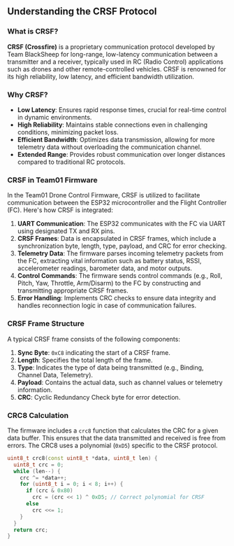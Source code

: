 

## Understanding the CRSF Protocol

### What is CRSF?

**CRSF (Crossfire)** is a proprietary communication protocol developed by Team BlackSheep for long-range, low-latency communication between a transmitter and a receiver, typically used in RC (Radio Control) applications such as drones and other remote-controlled vehicles. CRSF is renowned for its high reliability, low latency, and efficient bandwidth utilization.

### Why CRSF?

- **Low Latency**: Ensures rapid response times, crucial for real-time control in dynamic environments.
- **High Reliability**: Maintains stable connections even in challenging conditions, minimizing packet loss.
- **Efficient Bandwidth**: Optimizes data transmission, allowing for more telemetry data without overloading the communication channel.
- **Extended Range**: Provides robust communication over longer distances compared to traditional RC protocols.

### CRSF in Team01 Firmware

In the Team01 Drone Control Firmware, CRSF is utilized to facilitate communication between the ESP32 microcontroller and the Flight Controller (FC). Here's how CRSF is integrated:

1. **UART Communication**: The ESP32 communicates with the FC via UART using designated TX and RX pins.
2. **CRSF Frames**: Data is encapsulated in CRSF frames, which include a synchronization byte, length, type, payload, and CRC for error checking.
3. **Telemetry Data**: The firmware parses incoming telemetry packets from the FC, extracting vital information such as battery status, RSSI, accelerometer readings, barometer data, and motor outputs.
4. **Control Commands**: The firmware sends control commands (e.g., Roll, Pitch, Yaw, Throttle, Arm/Disarm) to the FC by constructing and transmitting appropriate CRSF frames.
5. **Error Handling**: Implements CRC checks to ensure data integrity and handles reconnection logic in case of communication failures.

### CRSF Frame Structure

A typical CRSF frame consists of the following components:

1. **Sync Byte**: `0xC8` indicating the start of a CRSF frame.
2. **Length**: Specifies the total length of the frame.
3. **Type**: Indicates the type of data being transmitted (e.g., Binding, Channel Data, Telemetry).
4. **Payload**: Contains the actual data, such as channel values or telemetry information.
5. **CRC**: Cyclic Redundancy Check byte for error detection.

### CRC8 Calculation

The firmware includes a `crc8` function that calculates the CRC for a given data buffer. This ensures that the data transmitted and received is free from errors. The CRC8 uses a polynomial (`0xD5`) specific to the CRSF protocol.

```cpp
uint8_t crc8(const uint8_t *data, uint8_t len) {
  uint8_t crc = 0;
  while (len--) {
    crc ^= *data++;
    for (uint8_t i = 0; i < 8; i++) {
      if (crc & 0x80)
        crc = (crc << 1) ^ 0xD5; // Correct polynomial for CRSF
      else
        crc <<= 1;
    }
  }
  return crc;
}
